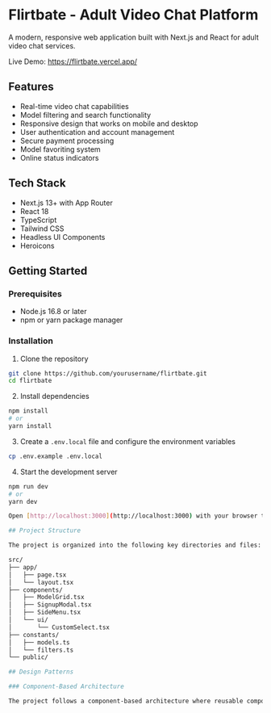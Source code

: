 # Flirtbate - Adult Video Chat Platform

A modern, responsive web application built with Next.js and React for adult video chat services.

Live Demo: https://flirtbate.vercel.app/

## Features

- Real-time video chat capabilities
- Model filtering and search functionality 
- Responsive design that works on mobile and desktop
- User authentication and account management
- Secure payment processing
- Model favoriting system
- Online status indicators

## Tech Stack

- Next.js 13+ with App Router
- React 18
- TypeScript
- Tailwind CSS
- Headless UI Components
- Heroicons

## Getting Started

### Prerequisites

- Node.js 16.8 or later
- npm or yarn package manager

### Installation

1. Clone the repository

```bash
git clone https://github.com/yourusername/flirtbate.git
cd flirtbate
```

2. Install dependencies

```bash
npm install
# or
yarn install
```

3. Create a `.env.local` file and configure the environment variables

```bash
cp .env.example .env.local
```

4. Start the development server

```bash
npm run dev
# or
yarn dev

Open [http://localhost:3000](http://localhost:3000) with your browser to see the result.

## Project Structure

The project is organized into the following key directories and files:

src/
├── app/
│   ├── page.tsx
│   └── layout.tsx
├── components/
│   ├── ModelGrid.tsx
│   ├── SignupModal.tsx
│   ├── SideMenu.tsx
│   └── ui/
│       └── CustomSelect.tsx
├── constants/
│   ├── models.ts
│   └── filters.ts
└── public/

## Design Patterns

### Component-Based Architecture

The project follows a component-based architecture where reusable components are created and used throughout the application.
